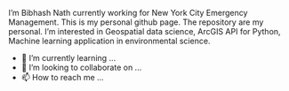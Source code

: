 I’m Bibhash Nath currently working for New York City Emergency Management. This is my personal github page. The repository are my personal.
I’m interested in Geospatial data science, ArcGIS API for Python, Machine learning application in environmental science.
- 🌱 I’m currently learning ...
- 💞️ I’m looking to collaborate on ...
- 📫 How to reach me ...

<!---
BNath12/BNath12 is a ✨ special ✨ repository because its `README.md` (this file) appears on your GitHub profile.
You can click the Preview link to take a look at your changes.
--->
